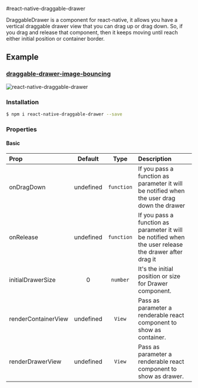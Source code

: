 #react-native-draggable-drawer

DraggableDrawer is a component for react-native, it allows you have a vertical draggable drawer view that you can drag up or drag down. So, if you drag and release that component, then it keeps moving until reach  either initial position or container border.  

## Example
### [draggable-drawer-image-bouncing](https://github.com/llanox/react-native-draggable-drawer/blob/master/DraggableDrawer/DemoScreen.js)

![react-native-draggable-drawer](http://i.imgur.com/AequjyD.gif)

### Installation

```bash
$ npm i react-native-draggable-drawer --save
```

### Properties

#### Basic

| Prop  | Default  | Type | Description |
| :------------ |:---------------:| :---------------:| :-----|
| onDragDown | undefined | `function` | If you pass a function as parameter it will be notified when the user drag down the drawer  |
| onRelease | undefined | `function` | If you pass a function as parameter it will be notified when the user release the drawer after drag it |
| initialDrawerSize | 0 | `number` | It's the initial position or size for Drawer component. |
| renderContainerView | undefined | `View` | Pass as parameter a renderable react component to show as container. |
| renderDrawerView | undefined | `View` | Pass as parameter a renderable react component to show as drawer. |


